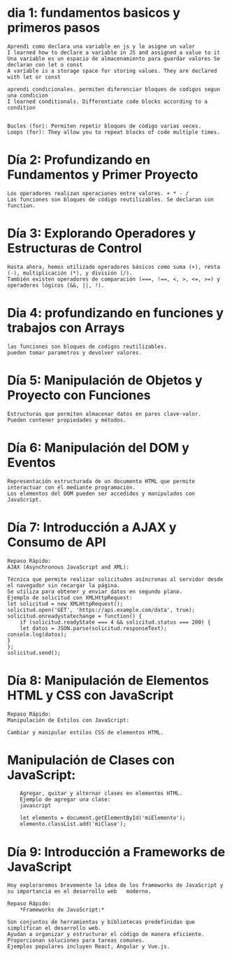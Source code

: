 # dia 1: fundamentos basicos y primeros pasos 
    Aprendi como declara una variable en js y le asigne un valor 
    I learned how to declare a variable in JS and assigned a value to it
    Una variable es un espacio de almacenamiento para guardar valores Se declaran con let o const
    A variable is a storage space for storing values. They are declared with let or const

    aprendi condicionales. permiten diferenciar bloques de codigos segun una condicion
    I learned conditionals. Differentiate code blocks according to a condition


    Bucles (for): Permiten repetir bloques de código varias veces.
    Loops (for): They allow you to repeat blocks of code multiple times.

# Día 2: Profundizando en Fundamentos y Primer Proyecto

    Los operadores realizan operaciones entre valores. + * - /
    Las funciones son bloques de código reutilizables. Se declaran con function.
    
#  Día 3: Explorando Operadores y Estructuras de Control

    Hasta ahora, hemos utilizado operadores básicos como suma (+), resta (-), multiplicación (*), y división (/).
    También existen operadores de comparación (===, !==, <, >, <=, >=) y operadores lógicos (&&, ||, !).

#  Dia 4: profundizando en funciones y trabajos con Arrays

    las funciones son bloques de codigos reutilizables.
    pueden tomar parametros y devolver valores.

#  Día 5: Manipulación de Objetos y Proyecto con Funciones

    Estructuras que permiten almacenar datos en pares clave-valor.
    Pueden contener propiedades y métodos.

#  Día 6: Manipulación del DOM y Eventos

    Representación estructurada de un documento HTML que permite interactuar con él mediante programación.
    Los elementos del DOM pueden ser accedidos y manipulados con JavaScript.


#   Día 7: Introducción a AJAX y Consumo de API
    Repaso Rápido:
    AJAX (Asynchronous JavaScript and XML):

    Técnica que permite realizar solicitudes asíncronas al servidor desde el navegador sin recargar la página.
    Se utiliza para obtener y enviar datos en segundo plano.
    Ejemplo de solicitud con XMLHttpRequest:
    let solicitud = new XMLHttpRequest();
    solicitud.open('GET', 'https://api.example.com/data', true);
    solicitud.onreadystatechange = function() {
        if (solicitud.readyState === 4 && solicitud.status === 200) {
        let datos = JSON.parse(solicitud.responseText);
    console.log(datos);
    }
    };
    solicitud.send();

# Día 8: Manipulación de Elementos HTML y CSS con JavaScript
    Repaso Rápido:
    Manipulación de Estilos con JavaScript:
    
    Cambiar y manipular estilos CSS de elementos HTML.

#        Manipulación de Clases con JavaScript:

        Agregar, quitar y alternar clases en elementos HTML.
        Ejemplo de agregar una clase:
        javascript
        
        let elemento = document.getElementById('miElemento');
        elemento.classList.add('miClase');

# Día 9: Introducción a Frameworks de JavaScript
    Hoy exploraremos brevemente la idea de los frameworks de JavaScript y su importancia en el desarrollo web   moderno.

    Repaso Rápido:
        *Frameworks de JavaScript:*

    Son conjuntos de herramientas y bibliotecas predefinidas que simplifican el desarrollo web.
    Ayudan a organizar y estructurar el código de manera eficiente.
    Proporcionan soluciones para tareas comunes.
    Ejemplos populares incluyen React, Angular y Vue.js.